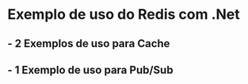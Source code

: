 # Exemplo de uso do Redis com .Net

## - 2 Exemplos de uso para Cache

## - 1 Exemplo de uso para Pub/Sub
